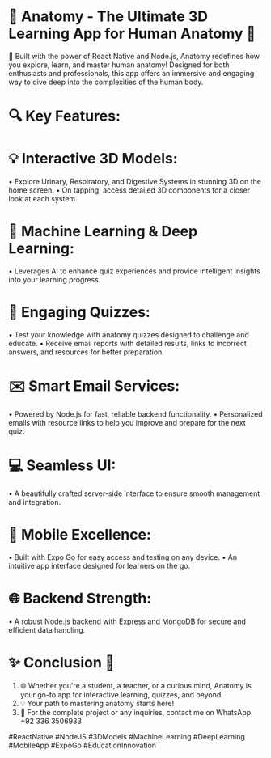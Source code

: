 # 🌟 Anatomy - The Ultimate 3D Learning App for Human Anatomy 🌟
📱 Built with the power of React Native and Node.js, Anatomy redefines how you explore, learn, and master human anatomy! Designed for both enthusiasts and professionals, this app offers an immersive and engaging way to dive deep into the complexities of the human body.

# 🔍 Key Features:

# 💡 Interactive 3D Models:
•	Explore Urinary, Respiratory, and Digestive Systems in stunning 3D on the home screen.
•	On tapping, access detailed 3D components for a closer look at each system.

# 🧠 Machine Learning & Deep Learning:
•	Leverages AI to enhance quiz experiences and provide intelligent insights into your learning progress.

# 🎯 Engaging Quizzes:
•	Test your knowledge with anatomy quizzes designed to challenge and educate.
•	Receive email reports with detailed results, links to incorrect answers, and resources for better preparation.

# ✉️ Smart Email Services:
•	Powered by Node.js for fast, reliable backend functionality.
•	Personalized emails with resource links to help you improve and prepare for the next quiz.

# 💻 Seamless UI:
•	A beautifully crafted server-side interface to ensure smooth management and integration.

# 📲 Mobile Excellence:
•	Built with Expo Go for easy access and testing on any device.
•	An intuitive app interface designed for learners on the go.

# 🌐 Backend Strength:
•	A robust Node.js backend with Express and MongoDB for secure and efficient data handling.

# ✨ Conclusion 🌟
1. 🌐 Whether you're a student, a teacher, or a curious mind, Anatomy is your go-to app for interactive learning, quizzes, and beyond.
2. 💡 Your path to mastering anatomy starts here!
3. 📲 For the complete project or any inquiries, contact me on WhatsApp: +92 336 3506933

#ReactNative #NodeJS #3DModels #MachineLearning #DeepLearning #MobileApp #ExpoGo #EducationInnovation

